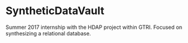 # SyntheticDataVault
Summer 2017 internship with the HDAP project within GTRI. Focused on synthesizing a relational database.
